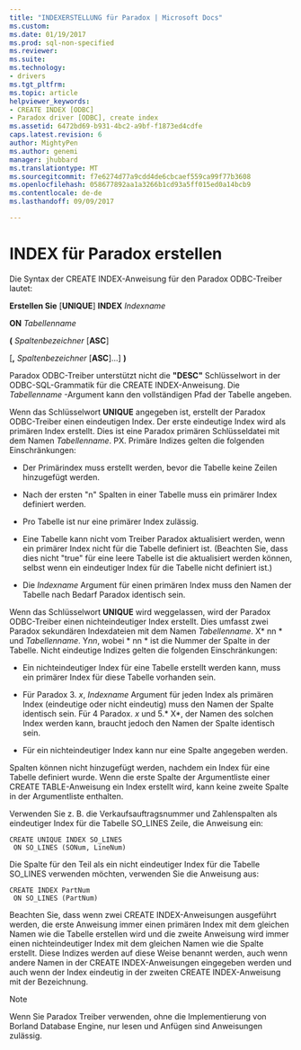 ```yaml
---
title: "INDEXERSTELLUNG für Paradox | Microsoft Docs"
ms.custom: 
ms.date: 01/19/2017
ms.prod: sql-non-specified
ms.reviewer: 
ms.suite: 
ms.technology:
- drivers
ms.tgt_pltfrm: 
ms.topic: article
helpviewer_keywords:
- CREATE INDEX [ODBC]
- Paradox driver [ODBC], create index
ms.assetid: 6472bd69-b931-4bc2-a9bf-f1873ed4cdfe
caps.latest.revision: 6
author: MightyPen
ms.author: genemi
manager: jhubbard
ms.translationtype: MT
ms.sourcegitcommit: f7e6274d77a9cdd4de6cbcaef559ca99f77b3608
ms.openlocfilehash: 058677892aa1a3266b1cd93a5ff015ed0a14bcb9
ms.contentlocale: de-de
ms.lasthandoff: 09/09/2017

---
```

# <a name="create-index-for-paradox"></a>INDEX für Paradox erstellen
Die Syntax der CREATE INDEX-Anweisung für den Paradox ODBC-Treiber lautet:  
  
 **Erstellen Sie** [**UNIQUE**] **INDEX** *Indexname*  
  
 **ON** *Tabellenname*  
  
 **(** *Spaltenbezeichner* [**ASC**]  
  
 [**,** *Spaltenbezeichner* [**ASC**]...] **)**  
  
 Paradox ODBC-Treiber unterstützt nicht die **"DESC"** Schlüsselwort in der ODBC-SQL-Grammatik für die CREATE INDEX-Anweisung. Die *Tabellenname* -Argument kann den vollständigen Pfad der Tabelle angeben.  
  
 Wenn das Schlüsselwort **UNIQUE** angegeben ist, erstellt der Paradox ODBC-Treiber einen eindeutigen Index. Der erste eindeutige Index wird als primären Index erstellt. Dies ist eine Paradox primären Schlüsseldatei mit dem Namen *Tabellenname*. PX. Primäre Indizes gelten die folgenden Einschränkungen:  
  
-   Der Primärindex muss erstellt werden, bevor die Tabelle keine Zeilen hinzugefügt werden.  
  
-   Nach der ersten "n" Spalten in einer Tabelle muss ein primärer Index definiert werden.  
  
-   Pro Tabelle ist nur eine primärer Index zulässig.  
  
-   Eine Tabelle kann nicht vom Treiber Paradox aktualisiert werden, wenn ein primärer Index nicht für die Tabelle definiert ist. (Beachten Sie, dass dies nicht "true" für eine leere Tabelle ist die aktualisiert werden können, selbst wenn ein eindeutiger Index für die Tabelle nicht definiert ist.)  
  
-   Die *Indexname* Argument für einen primären Index muss den Namen der Tabelle nach Bedarf Paradox identisch sein.  
  
 Wenn das Schlüsselwort **UNIQUE** wird weggelassen, wird der Paradox ODBC-Treiber einen nichteindeutiger Index erstellt. Dies umfasst zwei Paradox sekundären Indexdateien mit dem Namen *Tabellenname*. X* nn * und *Tabellenname*. Y*nn*, wobei * nn * ist die Nummer der Spalte in der Tabelle. Nicht eindeutige Indizes gelten die folgenden Einschränkungen:  
  
-   Ein nichteindeutiger Index für eine Tabelle erstellt werden kann, muss ein primärer Index für diese Tabelle vorhanden sein.  
  
-   Für Paradox 3. *x*, *Indexname* Argument für jeden Index als primären Index (eindeutige oder nicht eindeutig) muss den Namen der Spalte identisch sein. Für 4 Paradox. *x* und 5.* X*, der Namen des solchen Index werden kann, braucht jedoch den Namen der Spalte identisch sein.  
  
-   Für ein nichteindeutiger Index kann nur eine Spalte angegeben werden.  
  
 Spalten können nicht hinzugefügt werden, nachdem ein Index für eine Tabelle definiert wurde. Wenn die erste Spalte der Argumentliste einer CREATE TABLE-Anweisung ein Index erstellt wird, kann keine zweite Spalte in der Argumentliste enthalten.  
  
 Verwenden Sie z. B. die Verkaufsauftragsnummer und Zahlenspalten als eindeutiger Index für die Tabelle SO_LINES Zeile, die Anweisung ein:  
  
```  
CREATE UNIQUE INDEX SO_LINES  
 ON SO_LINES (SONum, LineNum)  
```  
  
 Die Spalte für den Teil als ein nicht eindeutiger Index für die Tabelle SO_LINES verwenden möchten, verwenden Sie die Anweisung aus:  
  
```  
CREATE INDEX PartNum  
 ON SO_LINES (PartNum)  
```  
  
 Beachten Sie, dass wenn zwei CREATE INDEX-Anweisungen ausgeführt werden, die erste Anweisung immer einen primären Index mit dem gleichen Namen wie die Tabelle erstellen wird und die zweite Anweisung wird immer einen nichteindeutiger Index mit dem gleichen Namen wie die Spalte erstellt. Diese Indizes werden auf diese Weise benannt werden, auch wenn andere Namen in der CREATE INDEX-Anweisungen eingegeben werden und auch wenn der Index eindeutig in der zweiten CREATE INDEX-Anweisung mit der Bezeichnung.  
  
> [!NOTE]  
>  Wenn Sie Paradox Treiber verwenden, ohne die Implementierung von Borland Database Engine, nur lesen und Anfügen sind Anweisungen zulässig.
